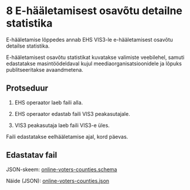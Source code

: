 # 8 E-hääletamisest osavõtu detailne statistika

E-hääletamise lõppedes annab EHS VIS3-le e-hääletamisest osavõtu detailse statistika.

E-hääletamisest osavõtu statistikat kuvatakse valimiste veebilehel, samuti edastatakse masintöödeldaval kujul meediaorganisatsioonidele ja lõpuks publitseeritakse avaandmetena.

## Protseduur

1) EHS operaator laeb faili alla.

2) EHS operaator edastab faili VIS3 peakasutajale.

3) VIS3 peakasutaja laeb faili VIS3-e üles.

Faili edastatakse eelhääletamise ajal, kord päevas.

## Edastatav fail

JSON-skeem: [online-voters-counties.schema](online-voters-counties.schema)

Näide (JSON): [online-voters-counties.json](online-voters-counties.json)
